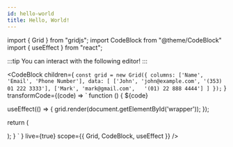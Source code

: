 ```yaml
---
id: hello-world
title: Hello, World!
---
```


import { Grid } from "gridjs";
import CodeBlock from "@theme/CodeBlock"
import { useEffect } from "react";

:::tip
You can interact with the following editor!
:::

<CodeBlock children={
`
const grid = new Grid({
  columns: ['Name', 'Email', 'Phone Number'],
  data: [
    ['John', 'john@example.com', '(353) 01 222 3333'],
    ['Mark', 'mark@gmail.com',   '(01) 22 888 4444']
  ]
});
`
}
 transformCode={(code) => 
`
function () {
  ${code}
  
  useEffect(() => {
    grid.render(document.getElementById('wrapper'));
  });
  
  return (
    <div id="wrapper" />
  );
}
`
} live={true} scope={{ Grid, CodeBlock, useEffect }} />

